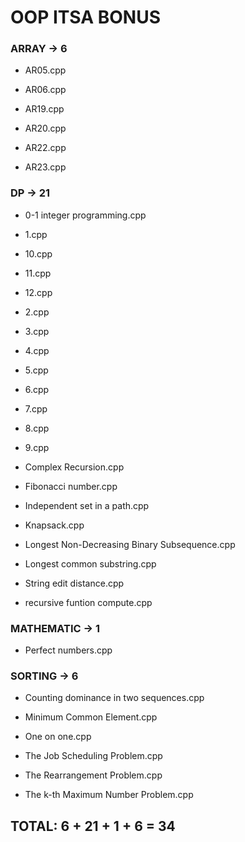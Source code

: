 # OOP ITSA BONUS

### ARRAY -> 6

- AR05.cpp

- AR06.cpp

- AR19.cpp

- AR20.cpp

- AR22.cpp

- AR23.cpp

### DP -> 21

- 0-1 integer programming.cpp

- 1.cpp

- 10.cpp

- 11.cpp

- 12.cpp

- 2.cpp

- 3.cpp

- 4.cpp

- 5.cpp

- 6.cpp

- 7.cpp

- 8.cpp

- 9.cpp

- Complex Recursion.cpp

- Fibonacci number.cpp

- Independent set in a path.cpp

- Knapsack.cpp

- Longest Non-Decreasing Binary Subsequence.cpp

- Longest common substring.cpp

- String edit distance.cpp

- recursive funtion compute.cpp

### MATHEMATIC -> 1
- Perfect numbers.cpp
### SORTING -> 6

- Counting dominance in two sequences.cpp

- Minimum Common Element.cpp

- One on one.cpp

- The Job Scheduling Problem.cpp

- The Rearrangement Problem.cpp

- The k-th Maximum Number Problem.cpp

## TOTAL: 6 + 21 + 1 + 6 = 34
